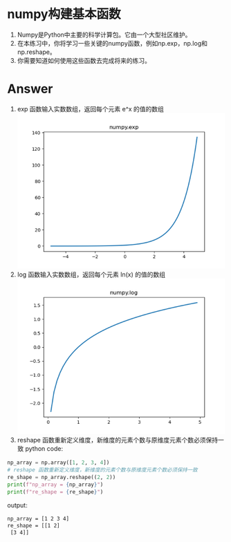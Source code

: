# numpy构建基本函数

1. Numpy是Python中主要的科学计算包。它由一个大型社区维护。
2. 在本练习中，你将学习一些关键的numpy函数，例如np.exp，np.log和np.reshape。
3. 你需要知道如何使用这些函数去完成将来的练习。

# Answer
1. exp 函数输入实数数组，返回每个元素 e^x 的值的数组
![alt 属性文本](np_exp.png "numpy.exp()")
2. log 函数输入实数数组，返回每个元素 ln(x) 的值的数组
![alt 属性文本](np_log.png "numpy.log()")
3. reshape 函数重新定义维度，新维度的元素个数与原维度元素个数必须保持一致
python code:
``` python
np_array = np.array([1, 2, 3, 4])
# reshape 函数重新定义维度，新维度的元素个数与原维度元素个数必须保持一致
re_shape = np_array.reshape((2, 2))
print(f"np_array = {np_array}")
print(f"re_shape = {re_shape}")
```

output:
```text
np_array = [1 2 3 4]
re_shape = [[1 2]
 [3 4]]
```
